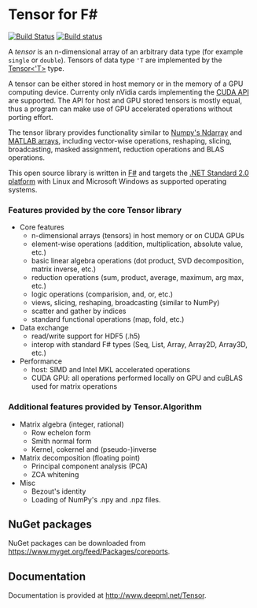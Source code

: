# Tensor for F#

[![Build Status](https://www.travis-ci.org/DeepMLNet/DeepNet.svg?branch=master)](https://www.travis-ci.org/DeepMLNet/DeepNet)
[![Build status](https://ci.appveyor.com/api/projects/status/7qrfufbj0mvb6llv/branch/master?svg=true)](https://ci.appveyor.com/project/surban/deepnet/branch/master)

A *tensor* is an n-dimensional array of an arbitrary data type (for example `single` or `double`).
Tensors of data type `'T` are implemented by the [Tensor<'T>](xref:Tensor.Tensor`1) type.

A tensor can be either stored in host memory or in the memory of a GPU computing device.
Currenty only nVidia cards implementing the [CUDA API](https://developer.nvidia.com/cuda-zone) are supported.
The API for host and GPU stored tensors is mostly equal, thus a program can make use of GPU accelerated operations without porting effort.

The tensor library provides functionality similar to [Numpy's Ndarray](http://docs.scipy.org/doc/numpy-1.10.0/reference/arrays.html) and [MATLAB arrays](http://www.mathworks.com/help/matlab/matrices-and-arrays.html), including vector-wise operations, reshaping, slicing, broadcasting, masked assignment, reduction operations and BLAS operations.

This open source library is written in [F#](http://fsharp.org/) and targets the [.NET Standard 2.0 platform](https://github.com/dotnet/standard/blob/master/docs/versions/netstandard2.0.md) with Linux and Microsoft Windows as supported operating systems.

### Features provided by the core Tensor library

* Core features
  * n-dimensional arrays (tensors) in host memory or on CUDA GPUs 
  * element-wise operations (addition, multiplication, absolute value, etc.)
  * basic linear algebra operations (dot product, SVD decomposition, matrix inverse, etc.)
  * reduction operations (sum, product, average, maximum, arg max, etc.)
  * logic operations (comparision, and, or, etc.)
  * views, slicing, reshaping, broadcasting (similar to NumPy) 
  * scatter and gather by indices
  * standard functional operations (map, fold, etc.)
* Data exchange
  * read/write support for HDF5 (.h5)
  * interop with standard F# types (Seq, List, Array, Array2D, Array3D, etc.)
* Performance
  * host: SIMD and Intel MKL accelerated operations 
  * CUDA GPU: all operations performed locally on GPU and cuBLAS used for matrix operations

### Additional features provided by Tensor.Algorithm

* Matrix algebra (integer, rational)
  * Row echelon form
  * Smith normal form
  * Kernel, cokernel and (pseudo-)inverse
* Matrix decomposition (floating point)
  * Principal component analysis (PCA)
  * ZCA whitening
* Misc
  * Bezout's identity
  * Loading of NumPy's .npy and .npz files.

## NuGet packages

NuGet packages can be downloaded from <https://www.myget.org/feed/Packages/coreports>.

## Documentation

Documentation is provided at <http://www.deepml.net/Tensor>.

